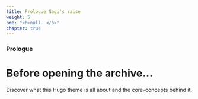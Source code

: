 ```yaml
---
title: Prologue Nagi's raise
weight: 5
pre: "<b>null. </b>"
chapter: true
---
```


### Prologue

# Before opening the archive...

Discover what this Hugo theme is all about and the core-concepts behind it.
